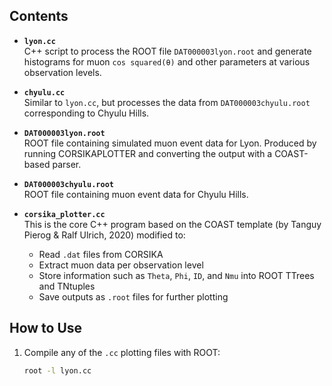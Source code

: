 
## Contents

- **`lyon.cc`**  
  C++ script to process the ROOT file `DAT000003lyon.root` and generate histograms for muon `cos squared(θ)` and other parameters at various observation levels.

- **`chyulu.cc`**  
  Similar to `lyon.cc`, but processes the data from `DAT000003chyulu.root` corresponding to Chyulu Hills.

- **`DAT000003lyon.root`**  
  ROOT file containing simulated muon event data for Lyon. Produced by running CORSIKAPLOTTER and converting the output with a COAST-based parser.

- **`DAT000003chyulu.root`**  
  ROOT file containing muon event data for Chyulu Hills.

- **`corsika_plotter.cc`**  
  This is the core C++ program based on the COAST template (by Tanguy Pierog & Ralf Ulrich, 2020) modified to:
  - Read `.dat` files from CORSIKA
  - Extract muon data per observation level
  - Store information such as `Theta`, `Phi`, `ID`, and `Nmu` into ROOT TTrees and TNtuples
  - Save outputs as `.root` files for further plotting

## How to Use

1. Compile any of the `.cc` plotting files with ROOT:
   ```bash
   root -l lyon.cc
